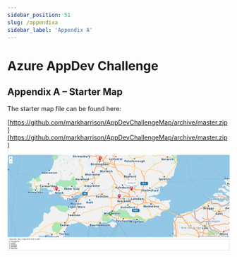 ```yaml
---
sidebar_position: 51
slug: /appendixa
sidebar_label: 'Appendix A'
---
```

# Azure AppDev Challenge

## Appendix A – Starter Map

The starter map file can be found here:

[https://github.com/markharrison/AppDevChallengeMap/archive/master.zip](<https://github.com/markharrison/AppDevChallengeMap/archive/master.zip>)

![alttext](../images/slide05.png)

